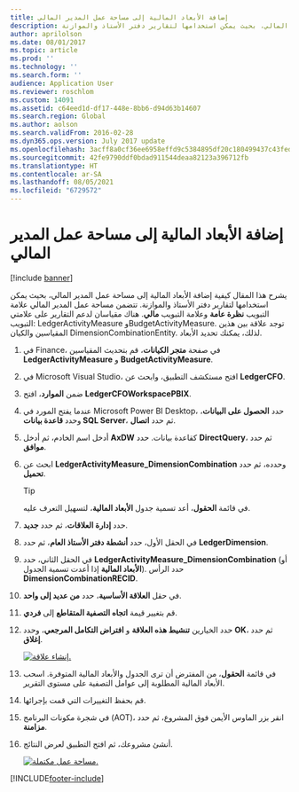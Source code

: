 ```yaml
---
title: إضافة الأبعاد المالية إلى مساحة عمل المدير المالي‬
description: يشرح هذا المقال كيفية إضافة الأبعاد المالية إلى مساحة عمل المدير المالي، بحيث يمكن استخدامها لتقارير دفتر الأستاذ والموازنة.
author: aprilolson
ms.date: 08/01/2017
ms.topic: article
ms.prod: ''
ms.technology: ''
ms.search.form: ''
audience: Application User
ms.reviewer: roschlom
ms.custom: 14091
ms.assetid: c64eed1d-df17-448e-8bb6-d94d63b14607
ms.search.region: Global
ms.author: aolson
ms.search.validFrom: 2016-02-28
ms.dyn365.ops.version: July 2017 update
ms.openlocfilehash: 3acff8a0cf36ee6958effd9c5384895df20c180499437c43feddce31c884dbbf
ms.sourcegitcommit: 42fe9790ddf0bdad911544deaa82123a396712fb
ms.translationtype: HT
ms.contentlocale: ar-SA
ms.lasthandoff: 08/05/2021
ms.locfileid: "6729572"
---
```

# <a name="add-financial-dimensions-to-the-cfo-workspace"></a>إضافة الأبعاد المالية إلى مساحة عمل المدير المالي‬

[!include [banner](../includes/banner.md)]

يشرح هذا المقال كيفية إضافة الأبعاد المالية إلى مساحة عمل المدير المالي، بحيث يمكن استخدامها لتقارير دفتر الأستاذ والموازنة. تتضمن مساحة عمل المدير المالي علامة التبويب **نظرة عامة** وعلامة التبويب **مالي**. هناك مقياسان لدعم التقارير على علامتي التبويب: LedgerActivityMeasure وBudgetActivityMeasure. توجد علاقة بين هذين المقياسين والكيان DimensionCombinationEntity. لذلك، يمكنك تحديد الأبعاد.

1. في Finance، في صفحة **متجر الكيانات**، قم بتحديث المقياسين **LedgerActivityMeasure** و **BudgetActivityMeasure**.
2. في Microsoft Visual Studio، افتح مستكشف التطبيق، وابحث عن **LedgerCFO**.
3. ضمن **الموارد**، افتح **LedgerCFOWorkspacePBIX‎**.
4. عندما يفتح المورد في Microsoft Power BI Desktop، حدد **الحصول على البيانات**، وحدد **قاعدة بيانات SQL Server**، ثم حدد **اتصال**.
5. أدخل اسم الخادم، ثم أدخل **AxDW** كقاعدة بيانات. حدد **DirectQuery**، ثم حدد **موافق**.
6. ابحث عن **LedgerActivityMeasure\_DimensionCombination** وحدده، ثم حدد **تحميل**.

    > [!TIP]
    > في قائمة **الحقول**، أعد تسمية جدول **الأبعاد المالية**، لتسهيل التعرف عليه.

7. حدد **إدارة العلاقات**، ثم حدد **جديد**.
8. في الحقل الأول، حدد **أنشطة دفتر الأستاذ العام**، ثم حدد **LedgerDimension‎**.
9. في الحقل الثاني، حدد **LedgerActivityMeasure\_DimensionCombination** (أو **الأبعاد المالية** إذا أعدت تسمية الجدول). حدد الرأس  **DimensionCombinationRECID**.
10. في حقل **العلاقة الأساسية‬**، حدد **من عديد إلى واحد**.
11. قم بتغيير قيمة **اتجاه التصفية المتقاطع** إلى **فردي**.
12. حدد الخيارين **تنشيط هذه العلاقة** و **افتراض التكامل المرجعي**، وحدد **OK**، ثم حدد **إغلاق**.

    [![إنشاء علاقة.](./media/Create-relationship.png)](./media/Create-relationship.png)

13. في قائمة **الحقول**، من المفترض أن ترى الجدول والأبعاد المالية المتوفرة. اسحب الأبعاد المالية المطلوبة إلى عوامل التصفية على مستوى التقرير.
14. ‏‏قم بحفظ التغييرات التي قمت بإجرائها.
15. في شجرة مكونات البرنامج (AOT)، انقر بزر الماوس الأيمن فوق المشروع، ثم حدد **مزامنة**.
16. أنشئ مشروعك، ثم افتح التطبيق لعرض النتائج.

    [![مساحة عمل مكتملة.](./media/workspace.png)](./media/workspace.png)


[!INCLUDE[footer-include](../../includes/footer-banner.md)]